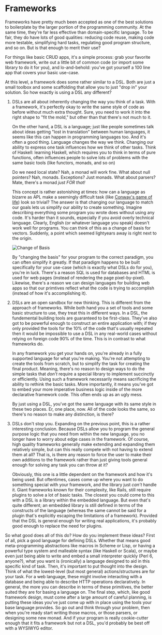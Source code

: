 # Frameworks

Frameworks have pretty much been accepted as one of the best solutions to boilerplate by the larger portion of the programming community. At the same time, they're far less effective than domain-specific language. To be fair, they do have lots of good qualities: reducing code reuse, making code more testable, simplifying hard tasks, regulating good program structure, and so on. But is that enough to merit their use?

For things like basic CRUD apps, it's a simple process: grab your favorite web framework, write out a little bit of common code (or import some library to do it for you), and lo-and-behold: you've got yourself a 100 line app that covers your basic use-case.

At this level, a framework does some rather similar to a DSL. Both are just a small toolbox and some scaffolding that allow you to just "drop in" your solution.
So how exactly is using a DSL any different?

1. DSLs are all about inherently changing the way you think of a task. With a framework, it's perfectly okay to write the same style of code as before without much extra thought. Sure, you need to work it into the right shape to "fit the mold," but other than that there's not much to it.

    On the other hand, a DSL is a language; just like people sometimes talk about ideas getting "lost in translation" between human languages, it seems like this can happen in programming languages too. And it's often a good thing. Language changes the way we think. Changing our ability to express one task influences how we think of other tasks. Think of Haskell: learning Haskell, which requires you to think in terms of pure functions, often influences people to solve lots of problems with the same basic tools (like functors, monads, and so on)

    Do we need local state? Nah, a monad will work fine. What about null pointers? Nah, monads. Exceptions? Just monads. What about parsers? Mate, there's a monad _just FOR that!_

    This concept is rather astonishing at times: how can a language as bizarre as APL make a seemingly difficult task (like [Conway's game of life](https://www.youtube.com/watch?v=a9xAKttWgP4)) look so trivial? The answer is that changing our language to match our goals lets us simplify our ability to create something. Imagine describing everything some program you wrote does without using any code. It's harder than it sounds, especially if you avoid overly technical language. Clearly, English (or whatever language you speak) doesn't work well for programs. You can think of this as a change of basis for vectors. Suddenly, a point which seemed lightyears away is right next to the origin.
    
    ![Change of Basis](http://deeplearning4j.org/img/basis_change.png)
    
    By "changing the basis" for your program to the correct paradigm, you can often simplify it greatly. If that paradigm happens to be built specifically for your use-case (which is exactly what DSLs do for you), you're in luck. There's a reason SQL is used for databases and HTML is used for web pages (instead of rendering the page pixel-by-pixel). Likewise, there's a reason we can design languages for building web apps so that our primtives reflect what the code is trying to accomplish (instead of how it's accomplishing it).
    
2. DSLs are an open sandbox for new thinking. This is different from the approach of frameworks. While both hand you a set of tools and some basic structure to use, they treat this in different ways. In a DSL, the fundemental building tools are guaranteed to be first-class. They've also got to be powerful enough to construct an entire application with; if they only provided the tools for the 10% of the code that's usually repeated then it would be impossible to use a DSL in any real-world cases without relying on foreign code 90% of the time. This is in contrast to what frameworks do.

    In any framework you get your hands on, you're already in a fully supported language for what you're making. You're not attempting to create the tools from scratch, but to simplify the task for creating the final product. Meaning, there's no reason to design ways to do the simple tasks that _don't_ require a special library to implement succinctly or efficiently. Using such a framework necessarily means sacrificing the ability to rethink the basic tasks. More importantly, it means you've got to embed your more imperative business logic inside of the more declarative framework code. This often ends up as an ugly mess.
    
    By just using a DSL, you've got the same language with its same style in these two places. Er, one place, now. All of the code looks the same, so there's no reason to make any distinction, is there?

3. DSLs don't stop you. Expanding on the previous point, this is a rather interesting conclusion. Because DSLs allow you to program the general purpose logic that you need from within the new language, you no longer have to worry about edge cases in the framework. Of course, high quality frameworks generally make extending and expanding them relatively simple, but can this really compete with not having to extend them at all? That is, is there any reason to force the user to make their own additions to the framework rather than just giving tools general enough for solving any task you can throw at it?

    Obviously, this one is a little dependent on the framework and how it's being used. But oftentimes, cases come up where you want to do something special with your framework, and the library just _can't_ handle it. Giant frameworks known for their complexity, like Rails, still require plugins to solve a lot of basic tasks. The closest you could come to this with a DSL is a library within the embedded language. But even that's quite different; an embedded library is still defined in terms of the constructs of the language (whereas the same cannot be said for a plugin that's explicitly escaping the limitations of a framework). Provided that the DSL is general enough for writing real applications, it's probably good enough to replace the need for plugins.

So what good does all of this do? How do you implement these ideas? First of all, pick a good language for defining DSLs. Whether that means good meta-programming abstractions like macros in Scheme or Lisp, or having a powerful type system and malleable syntax (like Haskell or Scala), or maybe even just being able to write and embed a small interpreter quickly (Perl 6, anyone?), what you want is (ironically) a language designed to aid in this specific kind of task. Then, it's important to put thought into the design. Think of what the lowest-level (but most general) actions/structures are for your task. For a web language, these might involve interacting with a database and being able to describe HTTP operations declaratively. In general, the more you can describe in terms of these primitives, the better suited they are for basing a language on. The final step, which, like good framework design, must come after a large amount of careful planning, is putting these ideas you've just come up with in place using the tools your base language provides. So go out and think through your problem, then when you're ready start writing those macros, or those parsers, or designing some new monad. And if your program is really cookie-cutter enough that it fits a framework but not a DSL, you'd probably be best off with a WYSIWYG editor.
